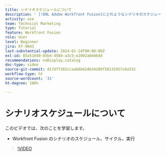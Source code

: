 ```yaml
---
title: シナリオスケジュールについて
description: ' [!DNL Adobe Workfront Fusion]にどのようなシナリオのスケジューリング、サイクル、実行があるかを説明します。'
activity: use
team: Technical Marketing
type: Tutorial
feature: Workfront Fusion
role: User
level: Beginner
jira: KT-9043
last-substantial-update: 2024-01-24T00:00:00Z
exl-id: 85a51840-03b4-4584-a3c5-e2002a04464d
recommendations: noDisplay,catalog
doc-type: video
source-git-commit: d17df7162ccaab6b62db34209f50131927c0a532
workflow-type: ht
source-wordcount: '31'
ht-degree: 100%

---
```


# シナリオスケジュールについて

このビデオでは、次のことを学習します。

* Workfront Fusion のシナリオのスケジュール、サイクル、実行

>[!VIDEO](https://video.tv.adobe.com/v/3417323/?quality=12&learn=on&enablevpops&captions=jpn)
